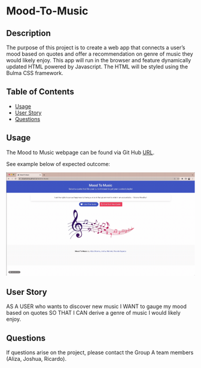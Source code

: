 # Mood-To-Music

## Description
The purpose of this project is to create a web app that connects a user’s mood based on quotes and offer a recommendation on genre of music they would likely enjoy. 
This app will run in the browser and feature dynamically updated HTML powered by Javascript. The HTML will be styled using the Bulma CSS framework. 

## Table of Contents 
* [Usage](#usage)
* [User Story](#user-story)
* [Questions](#questions)

## Usage 
The Mood to Music webpage can be found via Git Hub [URL](https://alizasharma.github.io/mood-to-music/). 

See example below of expected outcome:

![Mood to Music](./assets/2023-07-17%2021.48.07%20(2).gif)

## User Story 
AS A USER who wants to discover new music I WANT to gauge my mood based on quotes SO THAT I CAN derive a genre of music I would likely enjoy. 

## Questions 
If questions arise on the project, please contact the Group A team members (Aliza, Joshua, Ricardo). 